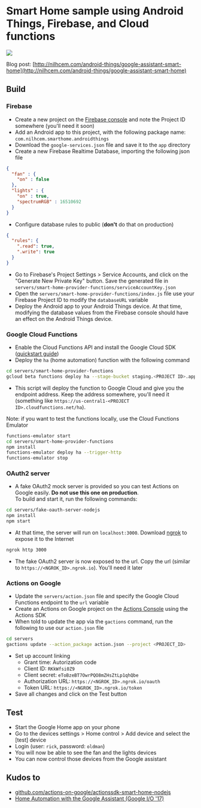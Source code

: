 # Smart Home sample using Android Things, Firebase, and Cloud functions

![](https://raw.githubusercontent.com/Nilhcem/smarthome-androidthings/master/photo.jpg)

Blog post: [http://nilhcem.com/android-things/google-assistant-smart-home](http://nilhcem.com/android-things/google-assistant-smart-home)

## Build

### Firebase

* Create a new project on the [Firebase console](https://console.firebase.google.com) and note the Project ID somewhere (you'll need it soon)
* Add an Android app to this project, with the following package name: `com.nilhcem.smarthome.androidthings`
* Download the `google-services.json` file and save it to the `app` directory
* Create a new Firebase Realtime Database, importing the following json file
```json
{
  "fan" : {
    "on" : false
  },
  "lights" : {
    "on" : true,
    "spectrumRGB" : 16510692
  }
}
```
* Configure database rules to public (**don't** do that on production)
```json
{
  "rules": {
    ".read": true,
    ".write": true
  }
}
```
* Go to Firebase's Project Settings > Service Accounts, and click on the "Generate New Private Key" button. Save the generated file in `servers/smart-home-provider-functions/serviceAccountKey.json`
* Open the `servers/smart-home-provider-functions/index.js` file use your Firebase Project ID to modify the `databaseURL` variable
* Deploy the Android app to your Android Things device. At that time, modifying the database values from the Firebase console should have an effect on the Android Things device.

### Google Cloud Functions

* Enable the Cloud Functions API and install the Google Cloud SDK ([quickstart guide](https://cloud.google.com/functions/docs/quickstart))
* Deploy the `ha` (home automation) function with the following command
```bash
cd servers/smart-home-provider-functions
gcloud beta functions deploy ha --stage-bucket staging.<PROJECT ID>.appspot.com --trigger-http
```
* This script will deploy the function to Google Cloud and give you the endpoint address. Keep the address somewhere, you'll need it (something like `https://us-central1-<PROJECT ID>.cloudfunctions.net/ha`).

Note: if you want to test the functions locally, use the Cloud Functions Emulator
```bash
functions-emulator start
cd servers/smart-home-provider-functions
npm install
functions-emulator deploy ha --trigger-http
functions-emulator stop
```

### OAuth2 server

* A fake OAuth2 mock server is provided so you can test Actions on Google easily. **Do not use this one on production**.  
To build and start it, run the following commands:
```bash
cd servers/fake-oauth-server-nodejs
npm install
npm start
```

* At that time, the server will run on `localhost:3000`. Download [ngrok](http://ngrok.com/) to expose it to the Internet
```bash
ngrok http 3000
```

* The fake OAuth2 server is now exposed to the url. Copy the url (similar to `https://<NGROK_ID>.ngrok.io`). You'll need it later

### Actions on Google
* Update the `servers/action.json` file and specify the Google Cloud Functions endpoint to the `url` variable
* Create an Actions on Google project on the [Actions Console](https://console.actions.google.com/) using the Actions SDK
* When told to update the app via the `gactions` command, run the following to use our `action.json` file
```bash
cd servers
gactions update --action_package action.json --project <PROJECT_ID>
```
* Set up account linking  
  * Grant time: Autorization code  
  * Client ID: `RKkWfsi0Z9`  
  * Client secret: `eToBzeBT7OwrPQO8mZHsZtLp1qhQbe`  
  * Authorization URL: `https://<NGROK_ID>.ngrok.io/oauth`  
  * Token URL: `https://<NGROK_ID>.ngrok.io/token`  
* Save all changes and click on the Test button

## Test

* Start the Google Home app on your phone
* Go to the devices settings > Home control > Add device and select the [test] device
* Login (user: `rick`, password: `oldman`)
* You will now be able to see the fan and the lights devices
* You can now control those devices from the Google assistant

## Kudos to

* [github.com/actions-on-google/actionssdk-smart-home-nodejs](https://github.com/actions-on-google/actionssdk-smart-home-nodejs)
* [Home Automation with the Google Assistant (Google I/O '17) ](https://www.youtube.com/watch?v=NDI0H9F08n8)

